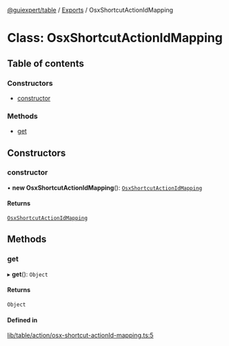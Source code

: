 [@guiexpert/table](../README.md) / [Exports](../modules.md) / OsxShortcutActionIdMapping

# Class: OsxShortcutActionIdMapping

## Table of contents

### Constructors

- [constructor](OsxShortcutActionIdMapping.md#constructor)

### Methods

- [get](OsxShortcutActionIdMapping.md#get)

## Constructors

### constructor

• **new OsxShortcutActionIdMapping**(): [`OsxShortcutActionIdMapping`](OsxShortcutActionIdMapping.md)

#### Returns

[`OsxShortcutActionIdMapping`](OsxShortcutActionIdMapping.md)

## Methods

### get

▸ **get**(): `Object`

#### Returns

`Object`

#### Defined in

[lib/table/action/osx-shortcut-actionId-mapping.ts:5](https://github.com/guiexperttable/ge-table/blob/7d8ffe2/libs/table/src/lib/table/action/osx-shortcut-actionId-mapping.ts#L5)
